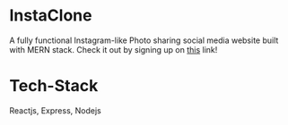 # InstaClone
A fully functional Instagram-like Photo sharing social media website built with MERN stack. Check it out by signing up on [this](https://photo-sharing-app-anjali.herokuapp.com/
) link!


<h1>Tech-Stack</h1>
<p>
Reactjs, Express, Nodejs</p>
